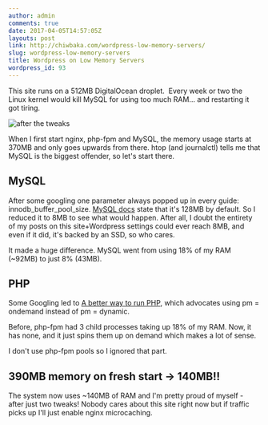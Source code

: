 ```yaml
---
author: admin
comments: true
date: 2017-04-05T14:57:05Z
layouts: post
link: http://chiwbaka.com/wordpress-low-memory-servers/
slug: wordpress-low-memory-servers
title: Wordpress on Low Memory Servers
wordpress_id: 93
---
```


This site runs on a 512MB DigitalOcean droplet.  Every week or two the Linux kernel would kill MySQL for using too much RAM... and restarting it got tiring.

![after the tweaks](/wordpress-low-memory-after.png)

When I first start nginx, php-fpm and MySQL, the memory usage starts at 370MB and only goes upwards from there. htop (and journalctl) tells me that MySQL is the biggest offender, so let's start there.


## MySQL



After some googling one parameter always popped up in every guide: innodb_buffer_pool_size. [MySQL docs](https://dev.mysql.com/doc/refman/5.6/en/innodb-parameters.html#sysvar_innodb_buffer_pool_size) state that it's 128MB by default. So I reduced it to 8MB to see what would happen. After all, I doubt the entirety of my posts on this site+Wordpress settings could ever reach 8MB, and even if it did, it's backed by an SSD, so who cares.

It made a huge difference. MySQL went from using 18% of my RAM (~92MB) to just 8% (43MB).


## PHP


Some Googling led to [A better way to run PHP](https://ma.ttias.be/a-better-way-to-run-php-fpm/), which advocates using pm = ondemand instead of pm = dynamic.

Before, php-fpm had 3 child processes taking up 18% of my RAM. Now, it has none, and it just spins them up on demand which makes a lot of sense.

I don't use php-fpm pools so I ignored that part.



## 390MB memory on fresh start -> 140MB!!


The system now uses ~140MB of RAM and I'm pretty proud of myself - after just two tweaks! Nobody cares about this site right now but if traffic picks up I'll just enable nginx microcaching.
